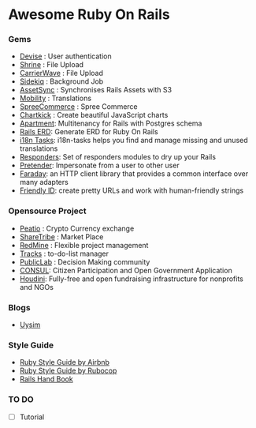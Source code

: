 # Awesome Ruby On Rails

### Gems
- [Devise](https://github.com/plataformatec/devise) : User authentication
- [Shrine](https://github.com/shrinerb/shrine) : File Upload
- [CarrierWave](https://github.com/carrierwaveuploader/carrierwave) : File Upload
- [Sidekiq](https://github.com/mperham/sidekiq) : Background Job
- [AssetSync](https://github.com/AssetSync/asset_sync) : Synchronises Rails Assets with S3
- [Mobility](https://github.com/shioyama/mobility) : Translations
- [SpreeCommerce](https://github.com/spree/spree) : Spree Commerce
- [Chartkick](https://github.com/ankane/chartkick) : Create beautiful JavaScript charts
- [Apartment](https://github.com/influitive/apartment): Multitenancy for Rails with Postgres schema
- [Rails ERD](https://github.com/voormedia/rails-erd): Generate ERD for Ruby On Rails
- [i18n Tasks](https://github.com/glebm/i18n-tasks): i18n-tasks helps you find and manage missing and unused translations
- [Responders](https://github.com/plataformatec/responders): Set of responders modules to dry up your Rails
- [Pretender](https://github.com/ankane/pretender): Impersonate from a user to other user
- [Faraday](https://github.com/lostisland/faraday): an HTTP client library that provides a common interface over many adapters
- [Friendly ID](https://github.com/norman/friendly_id): create pretty URLs and work with human-friendly strings

### Opensource Project
- [Peatio](https://github.com/peatio/peatio) : Crypto Currency exchange
- [ShareTribe](https://github.com/sharetribe/sharetribe) : Market Place
- [RedMine](https://github.com/redmine/redmine) : Flexible project management
- [Tracks](https://github.com/TracksApp/tracks) : to-do-list manager
- [PublicLab](https://github.com/publiclab/plots2) : Decision Making community
- [CONSUL](https://github.com/consul/consul): Citizen Participation and Open Government Application
- [Houdini](https://github.com/HoudiniProject/houdini): Fully-free and open fundraising infrastructure for nonprofits and NGOs

### Blogs
- [Uysim](http://uysim.com)

### Style Guide
- [Ruby Style Guide by Airbnb](https://github.com/airbnb/ruby)
- [Ruby Style Guide by Rubocop](https://github.com/rubocop-hq/ruby-style-guide)
- [Rails Hand Book](https://github.com/infinum/rails-handbook)

### TO DO
- [ ] Tutorial
